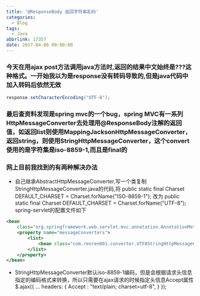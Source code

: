 ```yaml
---
title: '@ResponseBody 返回字符串乱码'
categories:
  - Blog
tags:
  - Java
abbrlink: 17357
date: 2017-04-06 00:00:00
---
```


### 今天在用ajax post方法调用java方法时,返回的结果中文始终是???这种格式。一开始我以为是response没有转码导致的,但是java代码中加入转码后依然无效

``` java
response.setCharacterEncoding("UTF-8");
```

### 最后查资料发现是spring mvc的一个bug，spring MVC有一系列HttpMessageConverter去处理用@ResponseBody注解的返回值，如返回list则使用MappingJacksonHttpMessageConverter，返回string，则使用StringHttpMessageConverter，这个convert使用的是字符集是iso-8859-1,而且是final的


### 网上目前我找到的有两种解决办法

* 自己继承AbstractHttpMessageConverter,写一个类复制 StringHttpMessageConverter.java的代码,将
public static final Charset DEFAULT_CHARSET = Charset.forName("ISO-8859-1");
改为
public static final Charset DEFAULT_CHARSET = Charset.forName("UTF-8");
spring-servlet的配置文件如下
``` xml
<bean  
    class="org.springframework.web.servlet.mvc.annotation.AnnotationMethodHandlerAdapter">  
    <property name="messageConverters">  
        <list>  
            <bean class="com.renren001.converter.UTF8StringHttpMessageConverter" />  
        </list>  
    </property>  
</bean> 
```

* StringHttpMessageConverter默认iso-8859-1编码，但是会根据请求头信息指定的编码格式来转换，所以只需要在ajax请求的时候指定头信息Accept属性
$.ajax({
...
headers: { 
Accept : "text/plain; charset=utf-8",
}
});